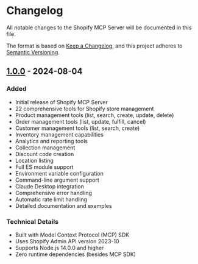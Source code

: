 # Changelog

All notable changes to the Shopify MCP Server will be documented in this file.

The format is based on [Keep a Changelog](https://keepachangelog.com/en/1.0.0/),
and this project adheres to [Semantic Versioning](https://semver.org/spec/v2.0.0.html).

## [1.0.0] - 2024-08-04

### Added
- Initial release of Shopify MCP Server
- 22 comprehensive tools for Shopify store management
- Product management tools (list, search, create, update, delete)
- Order management tools (list, update, fulfill, cancel)
- Customer management tools (list, search, create)
- Inventory management capabilities
- Analytics and reporting tools
- Collection management
- Discount code creation
- Location listing
- Full ES module support
- Environment variable configuration
- Command-line argument support
- Claude Desktop integration
- Comprehensive error handling
- Automatic rate limit handling
- Detailed documentation and examples

### Technical Details
- Built with Model Context Protocol (MCP) SDK
- Uses Shopify Admin API version 2023-10
- Supports Node.js 14.0.0 and higher
- Zero runtime dependencies (besides MCP SDK)

[1.0.0]: https://github.com/antoineschaller/shopify-mcp-server/releases/tag/v1.0.0